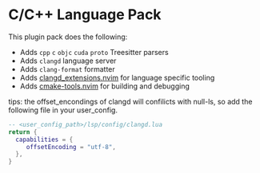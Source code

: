 # C/C++ Language Pack

This plugin pack does the following:

- Adds `cpp` `c` `objc` `cuda` `proto` Treesitter parsers
- Adds `clangd` language server
- Adds `clang-format` formatter
- Adds [clangd_extensions.nvim](https://github.com/p00f/clangd_extensions.nvim) for language specific tooling
- Adds [cmake-tools.nvim](https://github.com/Civitasv/cmake-tools.nvim) for building and debugging

tips: the offset_encondings of clangd will confilicts with null-ls, so add the following file in your user_config.

```lua
-- <user_config_path>/lsp/config/clangd.lua
return {
  capabilities = {
     offsetEncoding = "utf-8",
  },
}
```
